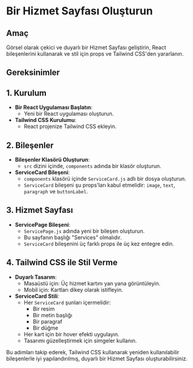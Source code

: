 # Bir Hizmet Sayfası Oluşturun

## Amaç

Görsel olarak çekici ve duyarlı bir Hizmet Sayfası geliştirin, React bileşenlerini kullanarak ve stil için props ve Tailwind CSS'den yararlanın.

## Gereksinimler

## 1. Kurulum

- **Bir React Uygulaması Başlatın**:
  - Yeni bir React uygulaması oluşturun.
- **Tailwind CSS Kurulumu**:
  - React projenize Tailwind CSS ekleyin.

## 2. Bileşenler

- **Bileşenler Klasörü Oluşturun**:
  - `src` dizini içinde, `components` adında bir klasör oluşturun.
- **ServiceCard Bileşeni**:
  - `components` klasörü içinde `ServiceCard.js` adlı bir dosya oluşturun.
  - `ServiceCard` bileşeni şu props'ları kabul etmelidir: `image`, `text`, `paragraph` ve `buttonLabel`.

## 3. Hizmet Sayfası

- **ServicePage Bileşeni**:
  - `ServicePage.js` adında yeni bir bileşen oluşturun.
  - Bu sayfanın başlığı "Services" olmalıdır.
  - `ServiceCard` bileşenini üç farklı props ile üç kez entegre edin.

## 4. Tailwind CSS ile Stil Verme

- **Duyarlı Tasarım**:
  - Masaüstü için: Üç hizmet kartını yan yana görüntüleyin.
  - Mobil için: Kartları dikey olarak istifleyin.
- **ServiceCard Stili**:
  - Her `ServiceCard` şunları içermelidir:
    - Bir resim
    - Bir metin başlığı
    - Bir paragraf
    - Bir düğme
  - Her kart için bir hover efekti uygulayın.
  - Tasarımı güzelleştirmek için simgeler kullanın.

Bu adımları takip ederek, Tailwind CSS kullanarak yeniden kullanılabilir bileşenlerle iyi yapılandırılmış, duyarlı bir Hizmet Sayfası oluşturabilirsiniz.
